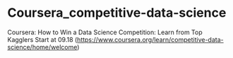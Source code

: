 # Coursera_competitive-data-science
Coursera:   How to Win a Data Science Competition: Learn from Top Kagglers 
Start at 09.18
(https://www.coursera.org/learn/competitive-data-science/home/welcome)
